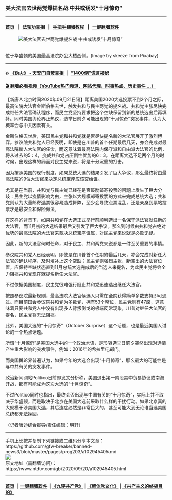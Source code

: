 ### 美大法官去世两党爆提名战 中共或诱发“十月惊奇”
------------------------

#### [首页](https://github.com/gfw-breaker/banned-news3/blob/master/README.md) &nbsp;&nbsp;|&nbsp;&nbsp; [法轮功真相](https://github.com/begood0513/basic/blob/master/README.md)  &nbsp;&nbsp;|&nbsp;&nbsp; [手把手翻墙教程](https://github.com/gfw-breaker/guides/wiki)  &nbsp;&nbsp;|&nbsp;&nbsp; [一键翻墙软件](https://github.com/gfw-breaker/nogfw/blob/master/README.md)  



<div><div class="featured_image">
 <figure>
  <img alt="美大法官去世两党爆提名战 中共或诱发“十月惊奇”" src="https://i.ntdtv.com/assets/uploads/2020/09/supreme-court-545534_1280-800x450.jpg"/>
 </figure><br/>
 <span class="caption">
  位于华盛顿的美国最高法院办公大楼西侧。(Image by skeeze from Pixabay)
 </span>
</div>
</div><hr/>

#### 💥 [《伪火》 - 天安门自焚真相 ](http://158.247.195.190:10000/videos/blog/weihuo.html)&nbsp; |&nbsp; [“1400例”谎言揭秘  ](http://158.247.195.190:10000/videos/blog/jiexi1400.html)

#### [ 🎬  翻墙必看视频（YouTube热门频道、网站代理、时事热点、历史事件 ...）](https://github.com/gfw-breaker/links/blob/master/banned.md)

<div><div class="post_content" itemprop="articleBody">
 <p>
  【新唐人北京时间2020年09月21日讯】距离美国2020大选投票不到2个月之际，最高法院大法官金斯伯格去世，触发共和与民主两党的提名战。共和党主张尽快完成继任大法官确认程序，而民主党坚持要求把这个空缺保留到新的总统选出后再填补。同时美国舆论界正热议，选举日前夕可能出现的“十月惊奇”突发事件，认为大概率会与中共因素有关。
 </p>
 <p>
  金斯伯格去世后，美国民主党和共和党就是否尽快提名新的大法官展开了激烈博弈。参议院共和党人已经表明，即使是在川普的首个任期最后几天，亦会完成对最高法院新人大法官的任命，而这意味着最高法院内保守派和自由派大法官的比例，将从过去的5：4，变成共和党占压倒性优势的6：3。在距离大选不足两个月的时时候，出现这样的局面对民主党来说，将是十分沉重的打击。
 </p>
 <p>
  因为按照美国的现行制度，如果总统大选的结果引发了巨大争议，那么最终将由最高法院的9位大法官来决定总统宝座应该交给谁。
 </p>
 <p>
  尤其是在当前，共和党与民主党已经在是否鼓励邮寄投票的问题上发生了巨大分歧：民主党以疫情影响为由，主张以大规模邮寄投票的方式来完成总统大选；共和党则认为大量邮寄选票很容易造成舞弊，至少会导致点票混乱，还是亲身到票站投票才是最安全和保险做法。
 </p>
 <p>
  在这样的背景下，如果共和党在大选正式举行前顺利选出一名保守派法官就任新的大法官，而11月初的大选结果最后又引发了巨大争议，那么到时候由共和党占绝对优势的最高法院的大法官来裁决总统宝座谁属，对民主党来说就是必败无疑。
 </p>
 <p>
  因此，新的大法官何时任命，对于民主、共和两党来说都是一件至关重要的事情。
 </p>
 <p>
  参议院共和党人已经表明，即使是在川普首个任期的最后几天，亦会完成对新任大法官的确认程序，及时填补上这个空缺；民主党则强烈主张，新空出的大法官位置，应保持空缺状态直到11月总统大选完成后的当选人来提名，为此民主党将会全力阻挡共和党现在就提名新任大法官。
 </p>
 <p>
  不过依据美国制度，民主党很难强行阻止共和党迅速选出继任大法官。
 </p>
 <p>
  按照参议院最新规则，最高法院大法官候选人只需在全院获得简单多数支持即可通过。而目前国会参议院共和党为多数党，拥有53个席位，民主党则有47席，这意味着只要共和党人中没有出现多人背叛倒戈的极端反常现象，川普对继任大法官的提名，民主党将无法阻挡。
 </p>
 <p>
  此外，美国大选的“十月惊奇”（October Surprise）这个话题，也是最近美国人讨论的一个热点话题。
 </p>
 <p>
  所谓“十月惊奇”是美国大选中的一个政治术语，是形容选举日前夕突然出现对选情产生重大影响的突发事件，例如：2016年的希拉里电邮门。
 </p>
 <p>
  而美国舆论界普遍认为，如果今年的大选会出现“十月惊奇”，那么最大的可能性是与中共有关的突发事件。
 </p>
 <p>
  政治新闻网站Politico日前即发文分析称，美国退出第一阶段美中贸易协议或南海开战，都有可能成为这次大选的“十月惊奇”。
 </p>
 <p>
  不过Politico同时也指出，最终会否出现与中国有关的“十月惊奇”，实际上并不取决于华盛顿，而是取决于北京在美国大选前采取什么样的干扰行动。如果北京真的大规模干涉美国大选，其后遗症必然是非常巨大的，甚至可能大到无论谁当选美国总统都无法挽回。
 </p>
 <p>
  （记者唐迪综合报导/责任编辑：明轩）
 </p>
 <div class="single_ad">
 </div>
</div>
</div>
<hr/>
手机上长按并复制下列链接或二维码分享本文章：<br/>
https://github.com/gfw-breaker/banned-news3/blob/master/pages/prog203/a102945405.md <br/>
<a href='https://github.com/gfw-breaker/banned-news3/blob/master/pages/prog203/a102945405.md'><img src='https://github.com/gfw-breaker/banned-news3/blob/master/pages/prog203/a102945405.md.png'/></a> <br/>
原文地址（需翻墙访问）：https://www.ntdtv.com/gb/2020/09/20/a102945405.html


------------------------
#### [首页](https://github.com/gfw-breaker/banned-news3/blob/master/README.md) &nbsp;|&nbsp; [一键翻墙软件](https://github.com/gfw-breaker/nogfw/blob/master/README.md) &nbsp;| [《九评共产党》](https://github.com/gfw-breaker/9ping.md/blob/master/README.md#九评之一评共产党是什么) | [《解体党文化》](https://github.com/gfw-breaker/jtdwh.md/blob/master/README.md) | [《共产主义的终极目的》](https://github.com/gfw-breaker/gczydzjmd.md/blob/master/README.md)


<img src='http://gfw-breaker.win/banned-news3/pages/prog203/a102945405.md' width='0px' height='0px'/>